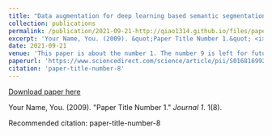 ```yaml
---
title: "Data augmentation for deep learning based semantic segmentation and crop-weed classification in agricultural robotics"
collection: publications
permalink: /publication/2021-09-21-http://qiao1314.github.io/files/paper8.pdf
excerpt: 'Your Name, You. (2009). &quot;Paper Title Number 1.&quot; <i>Journal 1</i>. 1(8).'
date: 2021-09-21
venue: 'This paper is about the number 1. The number 9 is left for future work.'
paperurl: 'https://www.sciencedirect.com/science/article/pii/S016816992100435X'
citation: 'paper-title-number-8'
---
```


<a href='https://www.sciencedirect.com/science/article/pii/S016816992100435X'>Download paper here</a>

Your Name, You. (2009). &quot;Paper Title Number 1.&quot; <i>Journal 1</i>. 1(8).

Recommended citation: paper-title-number-8